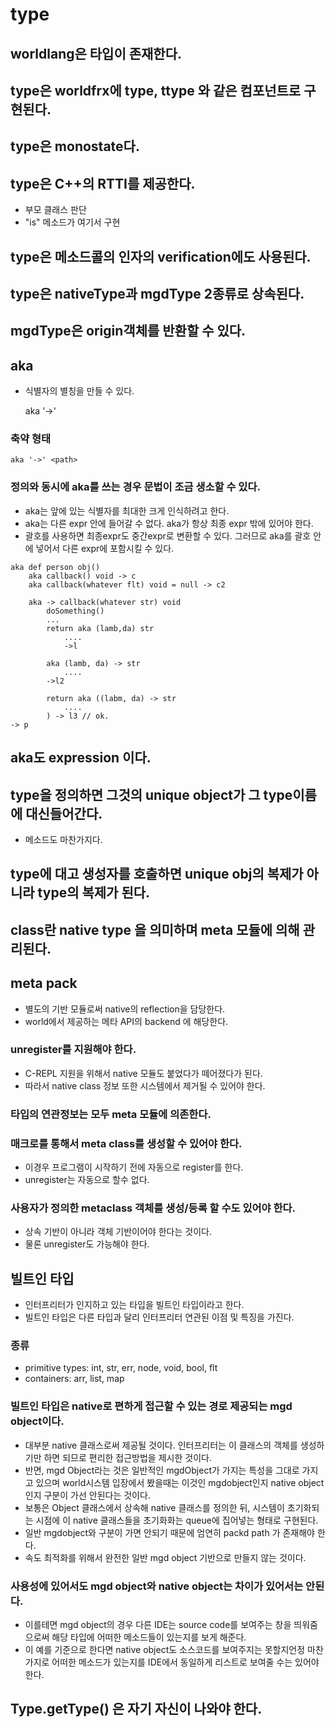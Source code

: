 # type

## worldlang은 타입이 존재한다.

## type은 worldfrx에 type, ttype<T> 와 같은 컴포넌트로 구현된다.

## type은 monostate다.

## type은 C++의 RTTI를 제공한다.

* 부모 클래스 판단
* "is" 메소드가 여기서 구현

## type은 메소드콜의 인자의 verification에도 사용된다.

## type은 nativeType과 mgdType 2종류로 상속된다.

## mgdType은 origin객체를 반환할 수 있다.


## aka

* 식별자의 별칭을 만들 수 있다.

    aka <path> '->' <alias-id>

### 축약 형태

    aka '->' <path>

### 정의와 동시에 aka를 쓰는 경우 문법이 조금 생소할 수 있다.

* aka는 앞에 있는 식별자를 최대한 크게 인식하려고 한다.
* aka는 다른 expr 안에 들어갈 수 없다. aka가 항상 최종 expr 밖에 있어야 한다.
* 괄호를 사용하면 최종expr도 중간expr로 변환할 수 있다. 그러므로 aka를 괄호 안에 넣어서 다른 expr에 포함시킬 수 있다.

```wrd
aka def person obj() 
    aka callback() void -> c
    aka callback(whatever flt) void = null -> c2

    aka -> callback(whatever str) void
        doSomething()
        ...
        return aka (lamb,da) str
            ....
            ->l

        aka (lamb, da) -> str
            ....
        ->l2

        return aka ((labm, da) -> str
            ....
        ) -> l3 // ok.
-> p
```

## aka도 expression 이다.

## type을 정의하면 그것의 unique object가 그 type이름에 대신들어간다.

* 메소드도 마찬가지다.

## type에 대고 생성자를 호출하면 unique obj의 복제가 아니라 type의 복제가 된다.

## class란 native type 을 의미하며 meta 모듈에 의해 관리된다.

## meta pack

* 별도의 기반 모듈로써 native의 reflection을 담당한다.
* world에서 제공하는 메타 API의 backend 에 해당한다.

### unregister를 지원해야 한다.

* C-REPL 지원을 위해서 native 모듈도 붙었다가 떼어졌다가 된다.
* 따라서 native class 정보 또한 시스템에서 제거될 수 있어야 한다.

### 타입의 연관정보는 모두 meta 모듈에 의존한다.

### 매크로를 통해서 meta class를 생성할 수 있어야 한다.

* 이경우 프로그램이 시작하기 전에 자동으로 register를 한다.
* unregister는 자동으로 할수 없다.

### 사용자가 정의한 metaclass 객체를 생성/등록 할 수도 있어야 한다.

* 상속 기반이 아니라 객체 기반이어야 한다는 것이다.
* 물론 unregister도 가능해야 한다.

## 빌트인 타입

* 인터프리터가 인지하고 있는 타입을 빌트인 타입이라고 한다.
* 빌트인 타입은 다른 타입과 달리 인터프리터 연관된 이점 및 특징을 가진다.

### 종류
* primitive types: int, str, err, node, void, bool, flt
* containers: arr, list, map

### 빌트인 타입은 native로 편하게 접근할 수 있는 경로 제공되는 mgd object이다.

* 대부분 native 클래스로써 제공될 것이다. 인터프리터는 이 클래스의 객체를 생성하기만 하면 되므로 편리한 접근방법을 제시한 것이다.
* 반면, mgd Object라는 것은 일반적인 mgdObject가 가지는 특성을 그대로 가지고 있으며 world시스템 입장에서 봤을때는 이것인 mgdobject인지 native object 인지 구분이 가선 안된다는 것이다.
* 보통은 Object 클래스에서 상속해 native 클래스를 정의한 뒤, 시스템이 초기화되는 시점에 이 native 클래스들을 초기화화는 queue에 집어넣는 형태로 구현된다.
* 일반 mgdobject와 구분이 가면 안되기 때문에 엄연히 packd path 가 존재해야 한다. 
* 속도 최적화를 위해서 완전한 일반 mgd object 기반으로 만들지 않는 것이다.

### 사용성에 있어서도 mgd object와 native object는 차이가 있어서는 안된다.
* 이를테면 mgd object의 경우 다른 IDE는 source code를 보여주는 창을 띄워줌으로써 해당 타입에 어떠한 메소드들이 있는지를 보게 해준다.
* 이 예를 기준으로 한다면 native object도 소스코드를 보여주지는 못할지언정 마찬가지로 어떠한 메소드가 있는지를 IDE에서 동일하게 리스트로 보여줄 수는 있어야 한다.

## Type.getType() 은 자기 자신이 나와야 한다.

